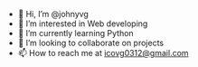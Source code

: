- 👋 Hi, I’m @johnyvg
- 👀 I’m interested in Web developing
- 🌱 I’m currently learning Python
- 💞️ I’m looking to collaborate on projects
- 📫 How to reach me at icovg0312@gmail.com

<!---
johnyvg/johnyvg is a ✨ special ✨ repository because its `README.md` (this file) appears on your GitHub profile.
You can click the Preview link to take a look at your changes.
--->
